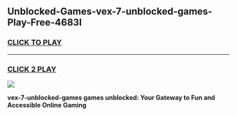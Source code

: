 
## Unblocked-Games-vex-7-unblocked-games-Play-Free-4683l
<h3>
<a href="https://premium76.site?title=vex-7-unblocked-games&ref=23A">CLICK TO PLAY</a></h3>
<hr>

<h3>
<a href="https://premium76.site?title=vex-7-unblocked-games&ref=23A">CLICK 2 PLAY</a>
  
</h3>

<a href="https://premium76.site?title=vex-7-unblocked-games&ref=23A"><img src="https://clearcache.store/games.png"></a>


**vex-7-unblocked-games games unblocked: Your Gateway to Fun and Accessible Online Gaming**
